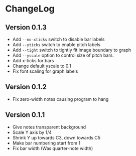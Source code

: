 # ChangeLog

## Version 0.1.3

 * Add `--no-xticks` switch to disable bar labels
 * Add `--yticks` switch to enable pitch labels
 * Add `--tight` switch to tightly fit image boundary to graph
 * Add `--yscale` option to control size of pitch bars.
 * Add x-ticks for bars
 * Change default yscale to 0.1
 * Fix font scaling for graph labels

## Version 0.1.2

 * Fix zero-width notes causing program to hang

## Version 0.1.1

 * Give notes transparent background
 * Scale Y axis by 1/4
 * Shrink Y up towards C3, down towards C5
 * Make bar numbering start from 1
 * Fix bar width (Was quarter-note width)
